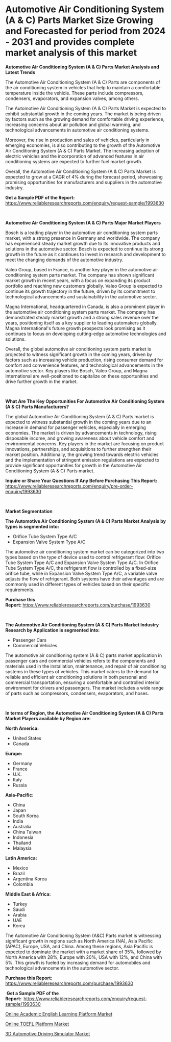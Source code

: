 <p><h1>Automotive Air Conditioning System (A & C) Parts Market Size Growing and Forecasted for period from 2024 - 2031 and provides complete market analysis of this market</h1></p><p><strong>Automotive Air Conditioning System (A & C) Parts Market Analysis and Latest Trends</strong></p>
<p><p>The Automotive Air Conditioning System (A & C) Parts are components of the air conditioning system in vehicles that help to maintain a comfortable temperature inside the vehicle. These parts include compressors, condensers, evaporators, and expansion valves, among others.</p><p>The Automotive Air Conditioning System (A & C) Parts Market is expected to exhibit substantial growth in the coming years. The market is being driven by factors such as the growing demand for comfortable driving experience, increasing concerns about air pollution and global warming, and technological advancements in automotive air conditioning systems.</p><p>Moreover, the rise in production and sales of vehicles, particularly in emerging economies, is also contributing to the growth of the Automotive Air Conditioning System (A & C) Parts Market. The increasing adoption of electric vehicles and the incorporation of advanced features in air conditioning systems are expected to further fuel market growth.</p><p>Overall, the Automotive Air Conditioning System (A & C) Parts Market is expected to grow at a CAGR of 4% during the forecast period, showcasing promising opportunities for manufacturers and suppliers in the automotive industry.</p></p>
<p><strong>Get a Sample PDF of the Report:&nbsp;</strong> <a href="https://www.reliableresearchreports.com/enquiry/request-sample/1993630">https://www.reliableresearchreports.com/enquiry/request-sample/1993630</a></p>
<p>&nbsp;</p>
<p><strong>Automotive Air Conditioning System (A & C) Parts Major Market Players</strong></p>
<p><p>Bosch is a leading player in the automotive air conditioning system parts market, with a strong presence in Germany and worldwide. The company has experienced steady market growth due to its innovative products and solutions in the automotive sector. Bosch is expected to continue its strong growth in the future as it continues to invest in research and development to meet the changing demands of the automotive industry.</p><p>Valeo Group, based in France, is another key player in the automotive air conditioning system parts market. The company has shown significant market growth in recent years, with a focus on expanding its product portfolio and reaching new customers globally. Valeo Group is expected to continue its growth trajectory in the future, driven by its commitment to technological advancements and sustainability in the automotive sector.</p><p>Magna International, headquartered in Canada, is also a prominent player in the automotive air conditioning system parts market. The company has demonstrated steady market growth and a strong sales revenue over the years, positioning itself as a key supplier to leading automakers globally. Magna International's future growth prospects look promising as it continues to focus on developing cutting-edge automotive technologies and solutions.</p><p>Overall, the global automotive air conditioning system parts market is projected to witness significant growth in the coming years, driven by factors such as increasing vehicle production, rising consumer demand for comfort and convenience features, and technological advancements in the automotive sector. Key players like Bosch, Valeo Group, and Magna International are well-positioned to capitalize on these opportunities and drive further growth in the market.</p></p>
<p>&nbsp;</p>
<p><strong>What Are The Key Opportunities For Automotive Air Conditioning System (A & C) Parts Manufacturers?</strong></p>
<p><p>The global Automotive Air Conditioning System (A & C) Parts market is expected to witness substantial growth in the coming years due to an increase in demand for passenger vehicles, especially in emerging economies. The market is driven by advancements in technology, rising disposable income, and growing awareness about vehicle comfort and environmental concerns. Key players in the market are focusing on product innovations, partnerships, and acquisitions to further strengthen their market position. Additionally, the growing trend towards electric vehicles and the implementation of stringent emission regulations are expected to provide significant opportunities for growth in the Automotive Air Conditioning System (A & C) Parts market.</p></p>
<p><strong>Inquire or Share Your Questions If Any Before Purchasing This Report:</strong> <a href="https://www.reliableresearchreports.com/enquiry/pre-order-enquiry/1993630">https://www.reliableresearchreports.com/enquiry/pre-order-enquiry/1993630</a></p>
<p>&nbsp;</p>
<p><strong>Market Segmentation</strong></p>
<p><strong>The Automotive Air Conditioning System (A & C) Parts Market Analysis by types is segmented into:</strong></p>
<p><ul><li>Orifice Tube System Type A/C</li><li>Expansion Valve System Type A/C</li></ul></p>
<p><p>The automotive air conditioning system market can be categorized into two types based on the type of device used to control refrigerant flow: Orifice Tube System Type A/C and Expansion Valve System Type A/C. In Orifice Tube System Type A/C, the refrigerant flow is controlled by a fixed-size orifice tube, while in Expansion Valve System Type A/C, a variable valve adjusts the flow of refrigerant. Both systems have their advantages and are commonly used in different types of vehicles based on their specific requirements.</p></p>
<p><strong>Purchase this Report:&nbsp;</strong><a href="https://www.reliableresearchreports.com/purchase/1993630">https://www.reliableresearchreports.com/purchase/1993630</a></p>
<p>&nbsp;</p>
<p><strong>The Automotive Air Conditioning System (A & C) Parts Market Industry Research by Application is segmented into:</strong></p>
<p><ul><li>Passenger Cars</li><li>Commercial Vehicles</li></ul></p>
<p><p>The automotive air conditioning system (A & C) parts market application in passenger cars and commercial vehicles refers to the components and materials used in the installation, maintenance, and repair of air conditioning systems in these types of vehicles. This market caters to the demand for reliable and efficient air conditioning solutions in both personal and commercial transportation, ensuring a comfortable and controlled interior environment for drivers and passengers. The market includes a wide range of parts such as compressors, condensers, evaporators, and hoses.</p></p>
<p>&nbsp;</p>
<p><strong>In terms of Region, the Automotive Air Conditioning System (A & C) Parts Market Players available by Region are:</strong></p>
<p>
    <p> <strong> North America: </strong>
        <ul>
            <li>United States</li>
            <li>Canada</li>
        </ul>
        </p> 
    <p> <strong> Europe: </strong>
        <ul>
            <li>Germany</li>
            <li>France</li>
            <li>U.K.</li>
            <li>Italy</li>
            <li>Russia</li>
        </ul>
        </p> 
    <p> <strong> Asia-Pacific: </strong>
        <ul>
            <li>China</li>
            <li>Japan</li>
            <li>South Korea</li>
            <li>India</li>
            <li>Australia</li>
            <li>China Taiwan</li>
            <li>Indonesia</li>
            <li>Thailand</li>
            <li>Malaysia</li>
        </ul>
        </p> 
    <p> <strong> Latin America: </strong>
        <ul>
            <li>Mexico</li>
            <li>Brazil</li>
            <li>Argentina Korea</li>
            <li>Colombia</li>
        </ul>
        </p> 
    <p> <strong> Middle East & Africa: </strong>
        <ul>
            <li>Turkey</li>
            <li>Saudi</li>
            <li>Arabia</li>
            <li>UAE</li>
            <li>Korea</li>
        </ul>
    </p>
    </p>
<p><p>The Automotive Air Conditioning System (A&C) Parts market is witnessing significant growth in regions such as North America (NA), Asia Pacific (APAC), Europe, USA, and China. Among these regions, Asia Pacific is expected to dominate the market with a market share of 35%, followed by North America with 28%, Europe with 20%, USA with 12%, and China with 5%. This growth is fueled by increasing demand for automobiles and technological advancements in the automotive sector.</p></p>
<p><strong>Purchase this Report: </strong><a href="https://www.reliableresearchreports.com/purchase/1993630">https://www.reliableresearchreports.com/purchase/1993630</a></p>
<p>&nbsp;<strong>Get a Sample PDF of the Report:&nbsp;&nbsp;</strong><a href="https://www.reliableresearchreports.com/enquiry/request-sample/1993630">https://www.reliableresearchreports.com/enquiry/request-sample/1993630</a></p>
<p><strong></strong></p>
<p><p><a href="https://view.publitas.com/reportprime-1/online-academic-english-learning-platform-market-size-2023-2030-global-industrial-analysis-key-geographical-regions-market-share-top-key-players-product-types-and-forecast-research-report/">Online Academic English Learning Platform Market</a></p><p><a href="https://view.publitas.com/reportprime-1/insights-into-online-toefl-platform-market-size-analysing-market-share-trends-and-growth-from-2023-to-2030/">Online TOEFL Platform Market</a></p><p><a href="https://view.publitas.com/reportprime-1/3d-automotive-driving-simulator-market-size-market-share-and-global-market-analysis-report-2023-2030/">3D Automotive Driving Simulator Market</a></p></p>